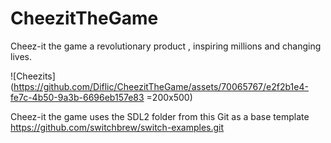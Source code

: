 # CheezitTheGame
Cheez-it the game a revolutionary product , inspiring millions and changing lives.

![Cheezits](https://github.com/Diflic/CheezitTheGame/assets/70065767/e2f2b1e4-fe7c-4b50-9a3b-6696eb157e83 =200x500)

Cheez-it the game uses the SDL2 folder from this Git as a base template
https://github.com/switchbrew/switch-examples.git
